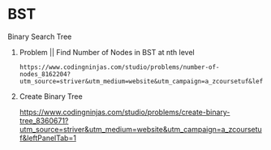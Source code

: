 # BST
Binary Search Tree


1. Problem || Find Number of Nodes in BST at nth level


       https://www.codingninjas.com/studio/problems/number-of-nodes_8162204?utm_source=striver&utm_medium=website&utm_campaign=a_zcoursetuf&leftPanelTab=1&count=25&page=1&search=&sort_entity=order&sort_order=ASC

2. Create Binary Tree


   https://www.codingninjas.com/studio/problems/create-binary-tree_8360671?utm_source=striver&utm_medium=website&utm_campaign=a_zcoursetuf&leftPanelTab=1

